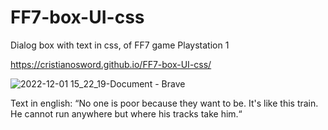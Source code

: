﻿# FF7-box-UI-css
 
 Dialog box with text in css, of FF7 game Playstation 1
  
 https://cristianosword.github.io/FF7-box-UI-css/

![2022-12-01 15_22_19-Document - Brave](https://user-images.githubusercontent.com/16153844/205130621-c7b5debf-d318-4b96-b01c-731ea375a9c2.png)

Text in english: “No one is poor because they want to be. It's like this train. He cannot run anywhere but where his tracks take him.“
